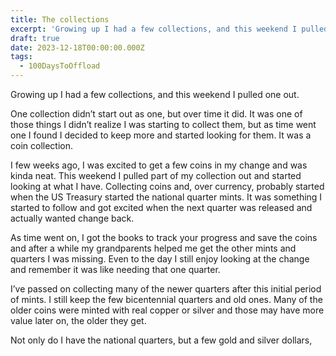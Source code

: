 ```yaml
---
title: The collections
excerpt: 'Growing up I had a few collections, and this weekend I pulled one out'
draft: true
date: 2023-12-18T00:00:00.000Z
tags:
  - 100DaysToOffload
---
```


Growing up I had a few collections, and this weekend I pulled one out.

One collection didn’t start out as one, but over time it did. It was one of those things I didn’t realize I was starting to collect them, but as time went one I found I decided to keep more and started looking for them. It was a coin collection.

I few weeks ago, I was excited to get a few coins in my change and was kinda neat. This weekend I pulled part of my collection out and started looking at what I have. Collecting coins and, over currency, probably started when the US Treasury started the national quarter mints. It was something I started to follow and got excited when the next quarter was released and actually wanted change back.

As time went on, I got the books to track your progress and save the coins and after a while my grandparents helped me get the other mints and quarters I was missing. Even to the day I still enjoy looking at the change and remember it was like needing that one quarter.

I’ve passed on collecting many of the newer quarters after this initial period of mints. I still keep the few bicentennial quarters and old ones. Many of the older coins were minted with real copper or silver and those may have more value later on, the older they get.

Not only do I have the national quarters, but a few gold and silver dollars,
